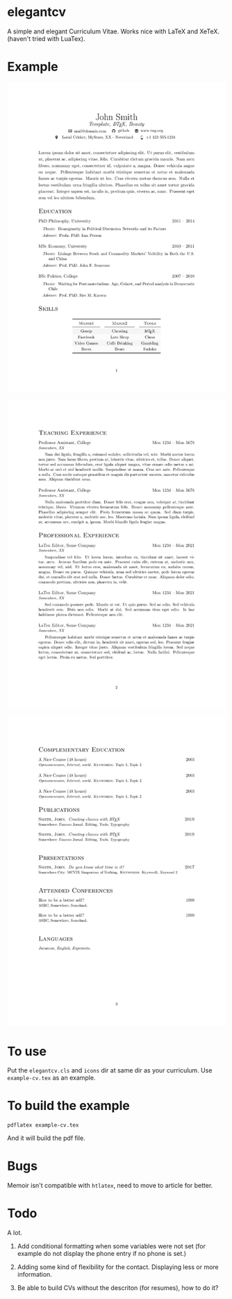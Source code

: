 # elegantcv

A simple and elegant Curriculum Vitae. Works nice with LaTeX and XeTeX. (haven't tried with LuaTex).

# Example

![CV0](example-cv-0.png)

![CV1](example-cv-1.png)

![CV2](example-cv-2.png)


# To use

Put the `elegantcv.cls` and `icons` dir at same dir as your curriculum. Use `example-cv.tex` as an
example.

# To build the example

```
pdflatex example-cv.tex
```

And it will build the pdf file.

# Bugs

Memoir isn't compatible with `htlatex`, need to move to article for better.


# Todo

A lot.

1. Add conditional formatting when some variables were not set (for example do not
display the phone entry if no phone is set.)

2. Adding some kind of flexibility for the contact. Displaying less or more information.

3. Be able to build CVs without the descriton (for resumes), how to do it?




